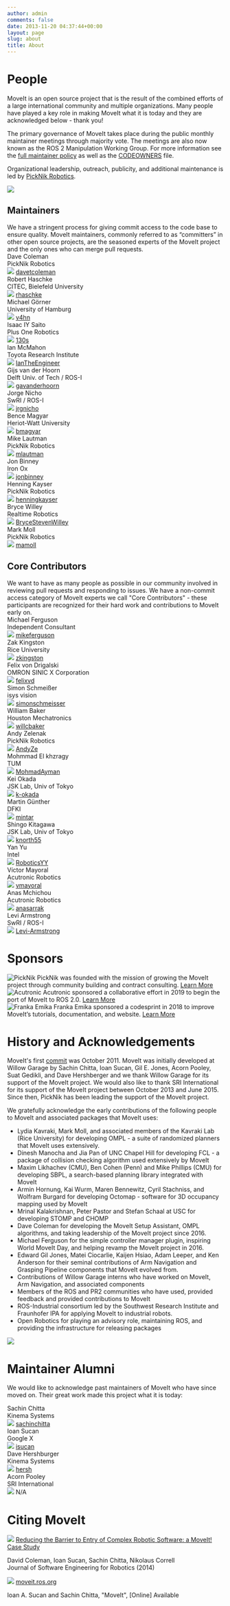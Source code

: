 ```yaml
---
author: admin
comments: false
date: 2013-11-20 04:37:44+00:00
layout: page
slug: about
title: About
---
```

<div class="people-page">
  <!------------------------ People section ----------------------------->
  <!--------------------------------------------------------------------->
  <!--------------------------------------------------------------------->
  <!--------------------------------------------------------------------->
  <!--------------------------------------------------------------------->
  <h1>People</h1>
  <div class="container-fluid container-fluid-margin">
    <div class="container">
      <div class="main-card-wrapper">
        <div class="main-card-single">
        <p>
        MoveIt is an open source project that is the result of the combined efforts of a large international community and multiple organizations.
        Many people have played a key role in making MoveIt what it is today and they are acknowledged below - thank you!
        </p>
        <p>
        The primary governance of MoveIt takes place during the public monthly maintainer meetings through majority vote.
        The meetings are also now known as the ROS 2 Manipulation Working Group.
        For more information see the <a href="maintainer_policy" target="_blank">full maintainer policy</a> as well as the <a href="https://github.com/ros-planning/moveit/blob/master/.github/CODEOWNERS" target="_blank">CODEOWNERS</a> file.
        </p>
        <p>
        Organizational leadership, outreach, publicity, and additional maintenance is led by <a href="https://picknik.ai/" target="_blank">PickNik Robotics</a>.
        </p>
        </div>
        <div class="main-card-single main-card-single-center">
        <img src="/assets/images/people_page/people-illustration.png"/>
        </div>
      </div>
    </div>
  </div>
  <!---------- Maintainers and Core contributors section ---------------->
  <!--------------------------------------------------------------------->
  <!--------------------------------------------------------------------->
  <!--------------------------------------------------------------------->
  <!--------------------------------------------------------------------->
  <div class="container-fluid container-fluid-margin">
    <div class="container">
      <div class="main-card-wrapper">
        <div class="main-card-single boarder main-card-single-padding">
            <h2>Maintainers</h2>
            We have a stringent process for giving commit access to the code base to ensure quality. MoveIt maintainers, commonly referred to as “committers” in other open source projects, are the seasoned experts of the MoveIt project and the only ones who can merge pull requests.
            <div class="horizontal-line"></div>
            <div class="container-fluid">
              <div class="container">
                <div class="main-card-wrapper">
                  <div class="main-card-single-small">
                    <div class="person-name">Dave Coleman</div>
                    <div class="organization-name">PickNik Robotics</div>
                    <img src="/assets/install_page/github.png"/>
                    <a href="https://github.com/davetcoleman" target="_blank">davetcoleman</a>
                  </div>
                  <div class="main-card-single-small">
                    <div class="person-name">Robert Haschke</div>
                    <div class="organization-name">CITEC, Bielefeld University</div>
                    <img src="/assets/install_page/github.png"/>
                    <a href="https://github.com/rhaschke" target="_blank">rhaschke</a>
                  </div>
                  <div class="main-card-single-small">
                    <div class="person-name">Michael Görner</div>
                    <div class="organization-name">University of Hamburg</div>
                    <img src="/assets/install_page/github.png"/>
                    <a href="https://github.com/v4hn" target="_blank">v4hn</a>
                  </div>
                  <div class="main-card-single-small">
                    <div class="person-name">Isaac IY Saito</div>
                    <div class="organization-name">Plus One Robotics</div>
                    <img src="/assets/install_page/github.png"/>
                    <a href="https://github.com/130s" target="_blank">130s</a>
                  </div>
                  <div class="main-card-single-small">
                    <div class="person-name">Ian McMahon</div>
                    <div class="organization-name">Toyota Research Institute</div>
                    <img src="/assets/install_page/github.png"/>
                    <a href="https://github.com/IanTheEngineer" target="_blank">IanTheEngineer</a>
                  </div>
                  <div class="main-card-single-small">
                    <div class="person-name">Gijs van der Hoorn</div>
                    <div class="organization-name">Delft Univ. of Tech / ROS-I</div>
                    <img src="/assets/install_page/github.png"/>
                    <a href="https://github.com/gavanderhoorn" target="_blank">gavanderhoorn</a>
                  </div>
                  <div class="main-card-single-small">
                    <div class="person-name">Jorge Nicho</div>
                    <div class="organization-name">SwRI / ROS-I</div>
                    <img src="/assets/install_page/github.png"/>
                    <a href="https://github.com/jrgnicho" target="_blank">jrgnicho</a>
                  </div>
                  <div class="main-card-single-small">
                    <div class="person-name">Bence Magyar</div>
                    <div class="organization-name">Heriot-Watt University</div>
                    <img src="/assets/install_page/github.png"/>
                    <a href="https://github.com/bmagyar" target="_blank">bmagyar</a>
                  </div>
                  <div class="main-card-single-small">
                    <div class="person-name">Mike Lautman</div>
                    <div class="organization-name">PickNik Robotics</div>
                    <img src="/assets/install_page/github.png"/>
                    <a href="https://github.com/mlautman" target="_blank">mlautman</a>
                  </div>
                  <div class="main-card-single-small">
                    <div class="person-name">Jon Binney</div>
                    <div class="organization-name">Iron Ox</div>
                    <img src="/assets/install_page/github.png"/>
                    <a href="https://github.com/jonbinney" target="_blank">jonbinney</a>
                  </div>
                  <div class="main-card-single-small">
                    <div class="person-name">Henning Kayser</div>
                    <div class="organization-name">PickNik Robotics</div>
                    <img src="/assets/install_page/github.png"/>
                    <a href="https://github.com/henningkayser" target="_blank">henningkayser</a>
                  </div>
                  <div class="main-card-single-small">
                    <div class="person-name">Bryce Willey</div>
                    <div class="organization-name">Realtime Robotics</div>
                    <img src="/assets/install_page/github.png"/>
                    <a href="https://github.com/BryceStevenWilley" target="_blank">BryceStevenWilley</a>
                  </div>
                  <div class="main-card-single-small">
                    <div class="person-name">Mark Moll</div>
                    <div class="organization-name">PickNik Robotics</div>
                    <img src="/assets/install_page/github.png"/>
                    <a href="https://github.com/mamoll" target="_blank">mamoll</a>
                  </div>
                </div>
              </div>
            </div>
        </div>
        <div class="main-card-single boarder main-card-single-padding">
          <h2>Core Contributors</h2>
          We want to have as many people as possible in our community involved in reviewing pull requests and responding to issues. We have a non-commit access category of MoveIt experts we call "Core Contributors" - these participants are recognized for their hard work and contributions to MoveIt early on.
          <div class="horizontal-line"></div>
          <div class="container-fluid">
            <div class="container">
              <div class="main-card-wrapper">
                <div class="main-card-single-small">
                  <div class="person-name">Michael Ferguson</div>
                  <div class="organization-name">Independent Consultant</div>
                  <img src="/assets/install_page/github.png"/>
                  <a href="https://github.com/mikeferguson" target="_blank">mikeferguson</a>
                </div>
                <div class="main-card-single-small">
                  <div class="person-name">Zak Kingston</div>
                  <div class="organization-name">Rice University</div>
                  <img src="/assets/install_page/github.png"/>
                  <a href="https://github.com/zkingston" target="_blank">zkingston</a>
                </div>
                <div class="main-card-single-small">
                  <div class="person-name">Felix von Drigalski</div>
                  <div class="organization-name">OMRON SINIC X Corporation</div>
                  <img src="/assets/install_page/github.png"/>
                  <a href="https://github.com/felixvd" target="_blank">felixvd</a>
                </div>
                <div class="main-card-single-small">
                  <div class="person-name">Simon Schmeißer</div>
                  <div class="organization-name">isys vision</div>
                  <img src="/assets/install_page/github.png"/>
                  <a href="https://github.com/simonschmeisser" target="_blank">simonschmeisser</a>
                </div>
                <div class="main-card-single-small">
                  <div class="person-name">William Baker</div>
                  <div class="organization-name">Houston Mechatronics</div>
                  <img src="/assets/install_page/github.png"/>
                  <a href="https://github.com/willcbaker" target="_blank">willcbaker</a>
                </div>
                <div class="main-card-single-small">
                  <div class="person-name">Andy Zelenak</div>
                  <div class="organization-name">PickNik Robotics</div>
                  <img src="/assets/install_page/github.png"/>
                  <a href="https://github.com/AndyZe" target="_blank">AndyZe</a>
                </div>
                <div class="main-card-single-small">
                  <div class="person-name">Mohmmad El khzragy</div>
                  <div class="organization-name">TUM</div>
                  <img src="/assets/install_page/github.png"/>
                  <a href="https://github.com/MohmadAyman" target="_blank">MohmadAyman</a>
                </div>
                <div class="main-card-single-small">
                  <div class="person-name">Kei Okada</div>
                  <div class="organization-name">JSK Lab, Univ of Tokyo</div>
                  <img src="/assets/install_page/github.png"/>
                  <a href="https://github.com/k-okada" target="_blank">k-okada</a>
                </div>
                <div class="main-card-single-small">
                  <div class="person-name">Martin Günther</div>
                  <div class="organization-name">DFKI</div>
                  <img src="/assets/install_page/github.png"/>
                  <a href="https://github.com/mintar" target="_blank">mintar</a>
                </div>
                <div class="main-card-single-small">
                  <div class="person-name">Shingo Kitagawa</div>
                  <div class="organization-name">JSK Lab, Univ of Tokyo</div>
                  <img src="/assets/install_page/github.png"/>
                  <a href="https://github.com/knorth55" target="_blank">knorth55</a>
                </div>
                <div class="main-card-single-small">
                  <div class="person-name">Yan Yu</div>
                  <div class="organization-name">Intel</div>
                  <img src="/assets/install_page/github.png"/>
                  <a href="https://github.com/RoboticsYY" target="_blank">RoboticsYY</a>
                </div>
                <div class="main-card-single-small">
                  <div class="person-name">Víctor Mayoral</div>
                  <div class="organization-name">Acutronic Robotics</div>
                  <img src="/assets/install_page/github.png"/>
                  <a href="https://github.com/vmayoral" target="_blank">vmayoral</a>
                </div>
                <div class="main-card-single-small">
                  <div class="person-name">Anas Mchichou</div>
                  <div class="organization-name">Acutronic Robotics</div>
                  <img src="/assets/install_page/github.png"/>
                  <a href="https://github.com/anasarrak" target="_blank">anasarrak</a>
                </div>
                <div class="main-card-single-small">
                  <div class="person-name">Levi Armstrong</div>
                  <div class="organization-name">SwRI / ROS-I</div>
                  <img src="/assets/install_page/github.png"/>
                  <a href="https://github.com/Levi-Armstrong" target="_blank">Levi-Armstrong</a>
                </div>
              </div>
            </div>
          </div>
        </div>
      </div>
    </div>
  </div>
  <!------------------------------ Sponsors ----------------------------->
  <!--------------------------------------------------------------------->
  <!--------------------------------------------------------------------->
  <!--------------------------------------------------------------------->
  <!--------------------------------------------------------------------->
  <h1>Sponsors</h1>
  <div class="container-fluid container-fluid-margin">
    <div class="container">
      <div class="main-card-wrapper">
        <div class="sponsors-card-single">
          <img class="mx-auto d-block" src="/assets/images/sponsors/picknik.png" alt="PickNik">
          PickNik was founded with the mission of growing the MoveIt project through community building and contract consulting.
          <a href="http://picknik.ai">Learn More</a>
        </div>
        <div class="sponsors-card-single">
          <img class="mx-auto d-block" src="/assets/images/sponsors/acutronicrobotics.jpg" alt="Acutronic">
          Acutronic sponsored a collaborative effort in 2019 to begin the port of MoveIt to ROS 2.0.
          <a href="https://moveit.ros.org/moveit!/ros/2019/03/01/announcing-the-moveit-2-port.html">Learn More</a>
        </div>
        <div class="sponsors-card-single">
          <img class="mx-auto d-block" src="/assets/images/sponsors/franka_logo.png" alt="Franka Emika">
          Franka Emika sponsored a codesprint in 2018 to improve MoveIt’s tutorials, documentation, and website.
          <a href="http://moveit.ros.org/moveit!/ros/2018/02/26/tutorials-documentation-codesprint.html">Learn More</a>
        </div>
      </div>
    </div>
  </div>
  <!----------------- History and Acknowledgements ---------------------->
  <!--------------------------------------------------------------------->
  <!--------------------------------------------------------------------->
  <!--------------------------------------------------------------------->
  <!--------------------------------------------------------------------->
  <h1>History and Acknowledgements</h1>
  <div class="container-fluid container-fluid-margin">
    <div class="container">
      <div class="history-card-wrapper">
        <div class="history-card-single">
          <p>MoveIt's first <a href="https://github.com/ros-planning/moveit/commit/206e93c555a6ddcdbe826809c30b90b89bbb52d8" target="_blank">commit</a> was October 2011. MoveIt was initially developed at Willow Garage by Sachin Chitta, Ioan Sucan, Gil E. Jones, Acorn Pooley, Suat Gedikli, and Dave Hershberger and we thank Willow Garage for its support of the MoveIt project. We would also like to thank SRI International for its support of the MoveIt project between October 2013 and June 2015. Since then, PickNik has been leading the support of the MoveIt project.</p>
          <p>We gratefully acknowledge the early contributions of the following people to MoveIt and associated packages that MoveIt uses:</p>
          <ul>
            <li>
              Lydia Kavraki, Mark Moll, and associated members of the Kavraki Lab (Rice University) for developing OMPL - a suite of randomized planners that MoveIt uses extensively.
            </li>
            <li>
              Dinesh Manocha and Jia Pan of UNC Chapel Hill for developing FCL - a package of collision checking algorithm used extensively by MoveIt
            </li>
            <li>
              Maxim Likhachev (CMU), Ben Cohen (Penn) and Mike Phillips (CMU) for developing SBPL, a search-based planning library integrated with MoveIt
            </li>
            <li>
              Armin Hornung, Kai Wurm, Maren Bennewitz, Cyril Stachniss, and Wolfram Burgard for developing Octomap - software for 3D occupancy mapping used by MoveIt
            </li>
            <li>
              Mrinal Kalakrishnan, Peter Pastor and Stefan Schaal at USC for developing STOMP and CHOMP
            </li>
            <li>
              Dave Coleman for developing the MoveIt Setup Assistant, OMPL algorithms, and taking leadership of the MoveIt project since 2016.
            </li>
            <li>
              Michael Ferguson for the simple controller manager plugin, inspiring World MoveIt Day, and helping revamp the MoveIt project in 2016.
            </li>
            <li>
              Edward Gil Jones, Matei Ciocarlie, Kaijen Hsiao, Adam Leeper, and Ken Anderson for their seminal contributions of Arm Navigation and Grasping Pipeline components that MoveIt evolved from.
            </li>
            <li>
              Contributions of Willow Garage interns who have worked on MoveIt, Arm Navigation, and associated components
            </li>
            <li>
              Members of the ROS and PR2 communities who have used, provided feedback and provided contributions to MoveIt
            </li>
            <li>
              ROS-Industrial consortium led by the Southwest Research Institute and Fraunhofer IPA for applying MoveIt to industrial robots.
            </li>
            <li>
              Open Robotics for playing an advisory role, maintaining ROS, and providing the infrastructure for releasing packages
            </li>
          </ul>
        </div>
        <div class="history-card-single-img main-card-single-center">
          <img src="/assets/images/people_page/history-illustration.png"/>
        </div>
      </div>
    </div>
  </div>
  <!------------------------ Maintainer Alumni -------------------------->
  <!--------------------------------------------------------------------->
  <!--------------------------------------------------------------------->
  <!--------------------------------------------------------------------->
  <!--------------------------------------------------------------------->
  <h1>Maintainer Alumni</h1>
  <p>We would like to acknowledge past maintainers of MoveIt who have since moved on. Their great work made this project what it is today:</p>
  <div class="container-fluid container-fluid-margin">
    <div class="container">
      <div class="main-card-wrapper">
        <div class="alumni-card-single">
          <div class="person-name">Sachin Chitta</div>
          <div class="organization-name">Kinema Systems</div>
          <img src="/assets/install_page/github.png"/>
          <a href="https://github.com/sachinchitta" target="_blank">sachinchitta</a>
        </div>
        <div class="alumni-card-single">
          <div class="person-name">Ioan Sucan</div>
          <div class="organization-name">Google X</div>
          <img src="/assets/install_page/github.png"/>
          <a href="https://github.com/isucan" target="_blank">isucan</a>
        </div>
        <div class="alumni-card-single">
          <div class="person-name">Dave Hershburger</div>
          <div class="organization-name">Kinema Systems</div>
          <img src="/assets/install_page/github.png"/>
          <a href="https://github.com/hersh" target="_blank">hersh</a>
        </div>
        <div class="alumni-card-single">
          <div class="person-name">Acorn Pooley</div>
          <div class="organization-name">SRI International</div>
          <img src="/assets/install_page/github.png"/>
          N/A
        </div>
      </div>
    </div>
  </div>
  <!--------------------------- Citing MoveIt --------------------------->
  <!--------------------------------------------------------------------->
  <!--------------------------------------------------------------------->
  <!--------------------------------------------------------------------->
  <!--------------------------------------------------------------------->
  <h1>Citing MoveIt</h1>
  <div class="container-fluid">
    <div class="container">
      <div class="main-card-wrapper">
        <div class="main-card-single boarder main-card-single-padding  main-card-single-center">
          <img class="mx-auto d-block quote-img" src="/assets/images/people_page/quote.png">
          <a href="https://arxiv.org/abs/1404.3785">Reducing the Barrier to Entry of Complex Robotic Software: a MoveIt! Case Study</a>
          <p>David Coleman, Ioan Sucan, Sachin Chitta, Nikolaus Correll <br />
             Journal of Software Engineering for Robotics (2014)
          </p>
        </div>
        <div class="main-card-single boarder main-card-single-padding  main-card-single-center">
          <img class="mx-auto d-block quote-img" src="/assets/images/people_page/quote.png">
          <a href="http://moveit.ros.org">moveit.ros.org</a>
          <p>Ioan A. Sucan and Sachin Chitta, "MoveIt", [Online] Available</p>
        </div>
      </div>
    </div>
  </div>
</div>
